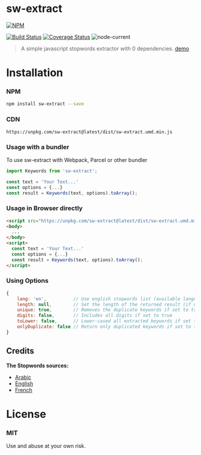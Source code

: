 # sw-extract 
[![NPM](https://nodei.co/npm/sw-extract.png)](https://nodei.co/npm/sw-extract/)

[![Build Status](https://travis-ci.com/AmineYagoub/sw-extract.svg?branch=master)](https://travis-ci.com/AmineYagoub/sw-extract)
[![Coverage Status](https://coveralls.io/repos/github/AmineYagoub/sw-extract/badge.svg?branch=master)](https://coveralls.io/github/AmineYagoub/sw-extract?branch=master)
![node-current](https://img.shields.io/node/v/sw-extract?style=flat)
> A simple javascript stopwords extractor with 0 dependencies. [demo](https://amineyagoub.github.io/sw-extract-demo/)
# Installation

### NPM

```bash
npm install sw-extract --save
```

### CDN
`https://unpkg.com/sw-extract@latest/dist/sw-extract.umd.min.js`

### Usage with a bundler
To use sw-extract with Webpack, Parcel or other bundler

```js
import Keywords from 'sw-extract';

const text = 'Your Text...'
const options = {...}
const result = Keywords(text, options).toArray();
```

### Usage in Browser directly
```html
<script src="https://unpkg.com/sw-extract@latest/dist/sw-extract.umd.min.js"></script>
<body>
  ...
</body>
<script>
  const text = 'Your Text...'
  const options = {...}
  const result = Keywords(text, options).toArray();
</script>
```
### Using Options
```javascript
{
    lang: 'en',          // Use english stopwords list (available languages: ar, en, fr)
    length: null,        // Set the length of the returned result (if null return all result)
    unique: true,        // Removes the duplicate keywords if set to true
    digits: false,       // Includes all digits if set to true
    toLower: false,      // Lower-cased all extracted keywords if set to true
    onlyDuplicate: false // Return only duplicated keywords if set to true
}
```
## Credits

**The Stopwords sources:**

- [Arabic](https://github.com/6/stopwords-json)
- [English](https://dev.mysql.com/doc/refman/8.0/en/fulltext-stopwords.html)
- [French](https://github.com/6/stopwords-json)

# License

### MIT

Use and abuse at your own risk.